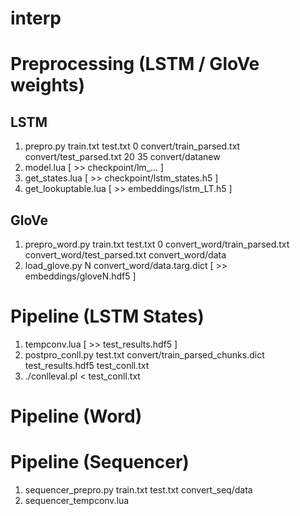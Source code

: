 # interp

# Preprocessing (LSTM / GloVe weights)

## LSTM

1) prepro.py train.txt test.txt 0 convert/train_parsed.txt convert/test_parsed.txt 20 35 convert/datanew
2) model.lua [ >> checkpoint/lm_... ]
3) get_states.lua [ >> checkpoint/lstm_states.h5 ]
4) get_lookuptable.lua [ >> embeddings/lstm_LT.h5 ]

## GloVe

1) prepro_word.py train.txt test.txt 0 convert_word/train_parsed.txt convert_word/test_parsed.txt convert_word/data
2) load_glove.py N convert_word/data.targ.dict [ >> embeddings/gloveN.hdf5 ]

# Pipeline (LSTM States)

1) tempconv.lua [ >> test_results.hdf5 ]
2) postpro_conll.py test.txt convert/train_parsed_chunks.dict test_results.hdf5 test_conll.txt
3) ./conlleval.pl < test_conll.txt

# Pipeline (Word)

# Pipeline (Sequencer)

1) sequencer_prepro.py train.txt test.txt convert_seq/data
2) sequencer_tempconv.lua
